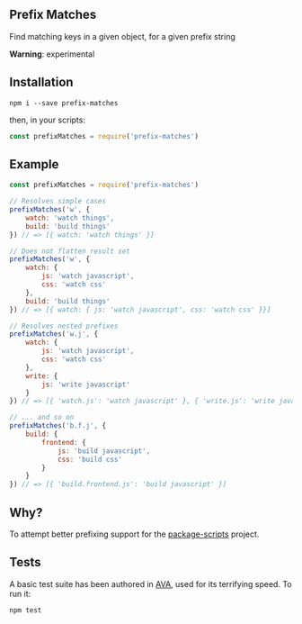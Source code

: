 Prefix Matches
---

Find matching keys in a given object, for a given prefix string

**Warning**: experimental

## Installation

	npm i --save prefix-matches

then, in your scripts:

```js
const prefixMatches = require('prefix-matches')
```

## Example

```js
const prefixMatches = require('prefix-matches')

// Resolves simple cases
prefixMatches('w', {
	watch: 'watch things',
	build: 'build things'
}) // => [{ watch: 'watch things' }]

// Does not flatten result set
prefixMatches('w', {
	watch: {
		js: 'watch javascript',
		css: 'watch css'
	},
	build: 'build things'
}) // => [{ watch: { js: 'watch javascript', css: 'watch css' }}]

// Resolves nested prefixes
prefixMatches('w.j', {
	watch: {
		js: 'watch javascript',
		css: 'watch css'
	},
	write: {
		js: 'write javascript'
	}
}) // => [{ 'watch.js': 'watch javascript' }, { 'write.js': 'write javascript' }]

// ... and so on
prefixMatches('b.f.j', {
	build: {
		frontend: {
			js: 'build javascript',
			css: 'build css'
		}
	}
}) // => [{ 'build.frontend.js': 'build javascript' }]
```

## Why?

To attempt better prefixing support for the [package-scripts](https://github.com/kentcdodds/p-s) project.

## Tests

A basic test suite has been authored in [AVA](https://github.com/sindresorhus/ava), used for its terrifying speed. To run it:

	npm test

